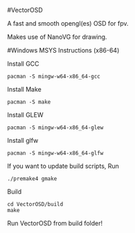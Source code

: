 #VectorOSD

A fast and smooth opengl(es) OSD for fpv.

Makes use of NanoVG for drawing.


#Windows MSYS Instructions (x86-64)

Install GCC
```
pacman -S mingw-w64-x86_64-gcc
```


Install Make
```
pacman -S make
```


Install GLEW
```
pacman -S mingw-w64-x86_64-glew
```


Install glfw
```
pacman -S mingw-w64-x86_64-glfw
```

If you want to update build scripts, Run
```
./premake4 gmake
```

Build
```
cd VectorOSD/build
make
```


Run VectorOSD from build folder!
